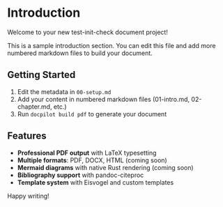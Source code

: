 # Introduction

Welcome to your new test-init-check document project!

This is a sample introduction section. You can edit this file and add more numbered markdown files to build your document.

## Getting Started

1. Edit the metadata in `00-setup.md`
2. Add your content in numbered markdown files (01-intro.md, 02-chapter.md, etc.)
3. Run `docpilot build pdf` to generate your document

## Features

- **Professional PDF output** with LaTeX typesetting
- **Multiple formats**: PDF, DOCX, HTML (coming soon)
- **Mermaid diagrams** with native Rust rendering (coming soon)
- **Bibliography support** with pandoc-citeproc
- **Template system** with Eisvogel and custom templates

Happy writing!
